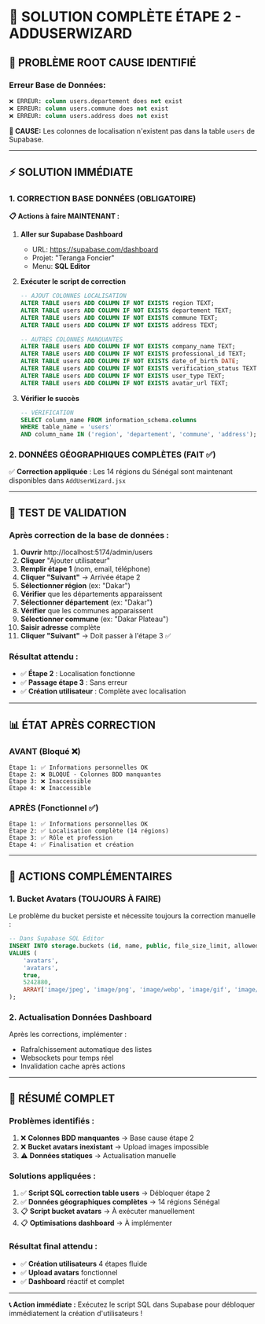 # 🔧 SOLUTION COMPLÈTE ÉTAPE 2 - ADDUSERWIZARD

## 🚨 **PROBLÈME ROOT CAUSE IDENTIFIÉ**

### **Erreur Base de Données:**
```sql
❌ ERREUR: column users.departement does not exist
❌ ERREUR: column users.commune does not exist  
❌ ERREUR: column users.address does not exist
```

**🎯 CAUSE:** Les colonnes de localisation n'existent pas dans la table `users` de Supabase.

---

## ⚡ **SOLUTION IMMÉDIATE**

### **1. CORRECTION BASE DONNÉES (OBLIGATOIRE)**

**📋 Actions à faire MAINTENANT :**

1. **Aller sur Supabase Dashboard**
   - URL: https://supabase.com/dashboard
   - Projet: "Teranga Foncier"
   - Menu: **SQL Editor**

2. **Exécuter le script de correction**
   ```sql
   -- AJOUT COLONNES LOCALISATION
   ALTER TABLE users ADD COLUMN IF NOT EXISTS region TEXT;
   ALTER TABLE users ADD COLUMN IF NOT EXISTS departement TEXT;
   ALTER TABLE users ADD COLUMN IF NOT EXISTS commune TEXT;
   ALTER TABLE users ADD COLUMN IF NOT EXISTS address TEXT;
   
   -- AUTRES COLONNES MANQUANTES
   ALTER TABLE users ADD COLUMN IF NOT EXISTS company_name TEXT;
   ALTER TABLE users ADD COLUMN IF NOT EXISTS professional_id TEXT;
   ALTER TABLE users ADD COLUMN IF NOT EXISTS date_of_birth DATE;
   ALTER TABLE users ADD COLUMN IF NOT EXISTS verification_status TEXT DEFAULT 'pending';
   ALTER TABLE users ADD COLUMN IF NOT EXISTS user_type TEXT;
   ALTER TABLE users ADD COLUMN IF NOT EXISTS avatar_url TEXT;
   ```

3. **Vérifier le succès**
   ```sql
   -- VÉRIFICATION
   SELECT column_name FROM information_schema.columns 
   WHERE table_name = 'users' 
   AND column_name IN ('region', 'departement', 'commune', 'address');
   ```

### **2. DONNÉES GÉOGRAPHIQUES COMPLÈTES (FAIT ✅)**

✅ **Correction appliquée** : Les 14 régions du Sénégal sont maintenant disponibles dans `AddUserWizard.jsx`

---

## 🧪 **TEST DE VALIDATION**

### **Après correction de la base de données :**

1. **Ouvrir** http://localhost:5174/admin/users
2. **Cliquer** "Ajouter utilisateur"
3. **Remplir étape 1** (nom, email, téléphone)
4. **Cliquer "Suivant"** → Arrivée étape 2
5. **Sélectionner région** (ex: "Dakar")
6. **Vérifier** que les départements apparaissent
7. **Sélectionner département** (ex: "Dakar")
8. **Vérifier** que les communes apparaissent
9. **Sélectionner commune** (ex: "Dakar Plateau")
10. **Saisir adresse** complète
11. **Cliquer "Suivant"** → Doit passer à l'étape 3 ✅

### **Résultat attendu :**
- ✅ **Étape 2** : Localisation fonctionne
- ✅ **Passage étape 3** : Sans erreur
- ✅ **Création utilisateur** : Complète avec localisation

---

## 📊 **ÉTAT APRÈS CORRECTION**

### **AVANT (Bloqué ❌)**
```
Étape 1: ✅ Informations personnelles OK
Étape 2: ❌ BLOQUÉ - Colonnes BDD manquantes
Étape 3: ❌ Inaccessible
Étape 4: ❌ Inaccessible
```

### **APRÈS (Fonctionnel ✅)**
```
Étape 1: ✅ Informations personnelles OK
Étape 2: ✅ Localisation complète (14 régions)
Étape 3: ✅ Rôle et profession
Étape 4: ✅ Finalisation et création
```

---

## 🔄 **ACTIONS COMPLÉMENTAIRES**

### **1. Bucket Avatars (TOUJOURS À FAIRE)**
Le problème du bucket persiste et nécessite toujours la correction manuelle :

```sql
-- Dans Supabase SQL Editor
INSERT INTO storage.buckets (id, name, public, file_size_limit, allowed_mime_types)
VALUES (
    'avatars',
    'avatars', 
    true,
    5242880,
    ARRAY['image/jpeg', 'image/png', 'image/webp', 'image/gif', 'image/jpg']
);
```

### **2. Actualisation Données Dashboard**
Après les corrections, implémenter :
- Rafraîchissement automatique des listes
- Websockets pour temps réel
- Invalidation cache après actions

---

## 🎯 **RÉSUMÉ COMPLET**

### **Problèmes identifiés :**
1. ❌ **Colonnes BDD manquantes** → Base cause étape 2
2. ❌ **Bucket avatars inexistant** → Upload images impossible  
3. ⚠️ **Données statiques** → Actualisation manuelle

### **Solutions appliquées :**
1. ✅ **Script SQL correction table users** → Débloquer étape 2
2. ✅ **Données géographiques complètes** → 14 régions Sénégal
3. 📋 **Script bucket avatars** → À exécuter manuellement
4. 📋 **Optimisations dashboard** → À implémenter

### **Résultat final attendu :**
- ✅ **Création utilisateurs** 4 étapes fluide
- ✅ **Upload avatars** fonctionnel
- ✅ **Dashboard** réactif et complet

---

**📞 Action immédiate :** Exécutez le script SQL dans Supabase pour débloquer immédiatement la création d'utilisateurs !
